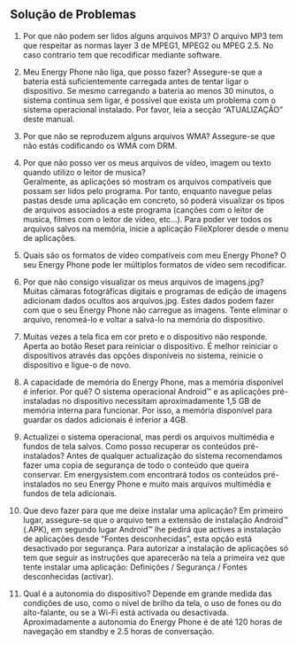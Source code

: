 ## Solução de Problemas

1.	Por que não podem ser lidos alguns arquivos MP3?
O arquivo MP3 tem que respeitar as normas layer 3 de MPEG1, MPEG2 ou MPEG 2.5. No caso contrario tem que recodificar mediante software.

2.	Meu Energy Phone não liga, que posso fazer? 
Assegure-se que a bateria está suficientemente carregada antes de tentar ligar o dispositivo. Se mesmo carregando a bateria ao menos 30 minutos, o sistema continua sem ligar, é possível que exista um problema com o sistema operacional instalado. Por favor, leia a secção “ATUALIZAÇÃO” deste manual.

3.	Por que não se reproduzem alguns arquivos WMA? 
Assegure-se que não estás codificando os WMA com DRM.

4.	Por que não posso ver os meus arquivos de vídeo, imagem ou texto quando utilizo o leitor de musica?  
Geralmente, as aplicações só mostram os arquivos compatíveis que possam ser lidos pelo programa. Por tanto, enquanto navegue pelas pastas desde uma aplicação em concreto, só poderá visualizar os tipos de arquivos associados a este programa (canções com o leitor de musica, filmes com o leitor de vídeo, etc...). Para poder ver todos os arquivos salvos na memória, inicie a aplicação FileXplorer desde o menu de aplicações.

5.	Quais são os formatos de vídeo compatíveis com meu Energy Phone? 
O seu Energy Phone pode ler múltiplos formatos de vídeo sem recodificar.

6.	Por que não consigo visualizar os meus arquivos de imagens.jpg? 
Muitas câmaras fotográficas digitais e programas de edição de imagens adicionam dados ocultos aos arquivos.jpg. Estes dados podem fazer com que o seu Energy Phone não carregue as imagens. Tente eliminar o arquivo, renomeá-lo e voltar a salvá-lo na memória do dispositivo.

7.	Muitas vezes a tela fica em cor preto e o dispositivo não responde. Aperta ao botão Reset para reiniciar o dispositivo. É melhor reiniciar o dispositivos através das opções disponíveis no sistema, reinicie o dispositivo e ligue-o de novo.

8.	A capacidade de memória do Energy Phone, mas a memória disponível é inferior. Por quê?
O sistema operacional Android™ e as aplicações pré-instaladas no dispositivo necessitam aproximadamente 1,5 GB de memória interna para funcionar. Por isso, a memória disponível para guardar os dados adicionais é inferior a 4GB.

9.	Actualizei o sistema operacional, mas perdi os arquivos multimédia e fundos de tela salvos. Como posso recuperar os conteúdos pré-instalados? 
Antes de qualquer actualização do sistema recomendamos fazer uma copia de segurança de todo o conteúdo que queira conservar.  Em energysistem.com encontrará todos os conteúdos pré-instalados no seu Energy Phone e muito mais arquivos multimédia e fundos de tela adicionais.

10.	Que devo fazer para que me deixe instalar uma aplicação? 
Em primeiro lugar, assegure-se que o arquivo tem a extensão de instalação Android™ (.APK), em segundo lugar Android™ lhe pedirá que actives a instalação de aplicações desde “Fontes desconhecidas”, esta opção está desactivado por segurança.
Para autorizar a instalação de aplicações só tem que seguir as instruções que aparecerão na tela a primeira vez que tente instalar uma aplicação: Definições / Segurança / Fontes desconhecidas (activar).

11.	Qual é a autonomia do dispositivo? 
Depende em grande medida das condições de uso, como o nível de brilho da tela, o uso de fones ou do alto-falante, ou se a Wi-Fi está activada ou desactivada. Aproximadamente a autonomia do Energy Phone é de até 120 horas de navegação em standby e 2.5 horas de conversação.
